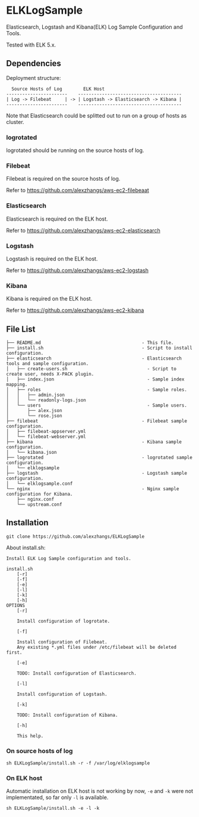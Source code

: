 # ELKLogSample

Elasticsearch, Logstash and Kibana(ELK) Log Sample Configuration and Tools.

Tested with ELK 5.x.

## Dependencies

Deployment structure:

```
  Source Hosts of Log        ELK Host
-----------------------    ---------------------------------------
| Log -> Filebeat     | -> | Logstash -> Elasticsearch -> Kibana |
-----------------------    ---------------------------------------
```

Note that Elasticsearch could be splitted out to run on a group of
hosts as cluster.

### logrotated

logrotated should be running on the source hosts of log.

### Filebeat

Filebeat is required on the source hosts of log.

Refer to https://github.com/alexzhangs/aws-ec2-filebeaat

### Elasticsearch

Elasticsearch is required on the ELK host.

Refer to https://github.com/alexzhangs/aws-ec2-elasticsearch

### Logstash

Logstash is required on the ELK host.

Refer to https://github.com/alexzhangs/aws-ec2-logstash

### Kibana

Kibana is required on the ELK host.

Refer to https://github.com/alexzhangs/aws-ec2-kibana



## File List

```
├── README.md                                      - This file.
├── install.sh                                     - Script to install configuration.
├── elasticsearch                                  - Elasticsearch tools and sample configuration.
│   ├── create-users.sh                              - Script to create user, needs X-PACK plugin.
│   ├── index.json                                   - Sample index mapping.
│   ├── roles                                        - Sample roles.
│   │   ├── admin.json
│   │   └── readonly-logs.json
│   └── users                                        - Sample users.
│       ├── alex.json
│       └── rose.json
├── filebeat                                       - Filebeat sample configuration.
│   ├── filebeat-appserver.yml
│   └── filebeat-webserver.yml
├── kibana                                         - Kibana sample configuration.
│   └── kibana.json
├── logrotated                                     - logrotated sample configuration.
│   └── elklogsample
├── logstash                                       - Logstash sample configuration.
│   └── elklogsample.conf
└── nginx                                          - Nginx sample configuration for Kibana.
    ├── nginx.conf
    └── upstream.conf
```



## Installation

```
git clone https://github.com/alexzhangs/ELKLogSample
```

About install.sh:

```
Install ELK Log Sample configuration and tools.

install.sh
	[-r]
	[-f]
	[-e]
	[-l]
	[-k]
	[-h]
OPTIONS
	[-r]

	Install configuration of logrotate.

	[-f]

	Install configuration of Filebeat.
	Any existing *.yml files under /etc/filebeat will be deleted first.

	[-e]

	TODO: Install configuration of Elasticsearch.

	[-l]

	Install configuration of Logstash.

	[-k]

	TODO: Install configuration of Kibana.

	[-h]

	This help.
```



### On source hosts of log

```
sh ELKLogSample/install.sh -r -f /var/log/elklogsample
```

### On ELK host

Automatic installation on ELK host is not working by now, `-e` and `-k` were not implementated, so far only `-l` is available.

```
sh ELKLogSample/install.sh -e -l -k
```

